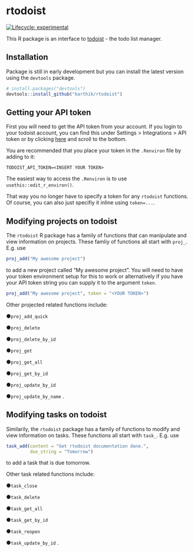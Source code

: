 
<!-- README.md is generated from README.Rmd. Please edit that file -->

# rtodoist

<!-- badges: start -->

[![Lifecycle:
experimental](https://img.shields.io/badge/lifecycle-experimental-orange.svg)](https://www.tidyverse.org/lifecycle/#experimental)
<!-- badges: end -->

This R package is an interface to [todoist](https://todoist.com) - the
todo list manager.

## Installation

Package is still in early development but you can install the latest
version using the `devtools` package.

``` r
# install.packages("devtools")
devtools::install_github("karthik/rtodoist")
```

## Getting your API token

First you will need to get the API token from your account. If you login
to your todoist account, you can find this under Settings \>
Integrations \> API token or by clicking
[here](https://todoist.com/prefs/integrations) and scroll to the bottom.

You are recommended that you place your token in the `.Renviron` file by
adding to it:

    TODOIST_API_TOKEN=<INSERT YOUR TOKEN>

The easiest way to access the `.Renviron` is to use
`usethis::edit_r_environ()`.

That way you no longer have to specify a token for any `rtodoist`
functions. Of course, you can also just specifiy it inline using
`token=...`.

## Modifying projects on todoist

The `rtodoist` R package has a family of functions that can manipulate
and view information on projects. These famliy of functions all start
with `proj_`. E.g. use

``` r
proj_add("My awesome project")
```

to add a new project called “My awesome project”. You will need to have
your token environment setup for this to work or alternatively if you
have your API token string you can supply it to the argument `token`.

``` r
proj_add("My awesome project", token = "<YOUR TOKEN>")
```

Other projected related functions include:

●`proj_add_quick`

●`proj_delete`

●`proj_delete_by_id`

●`proj_get`

●`proj_get_all`

●`proj_get_by_id`

●`proj_update_by_id`

●`proj_update_by_name` .

## Modifying tasks on todoist

Similarily, the `rtodoist` package has a family of functions to modify
and view information on tasks. These functions all start with `task_`.
E.g. use

``` r
task_add(content = "Get rtodoist documentation done.", 
         due_string = "Tomorrow")
```

to add a task that is due tomorrow.

Other task related functions include:

●`task_close`

●`task_delete`

●`task_get_all`

●`task_get_by_id`

●`task_reopen`

●`task_update_by_id` .
